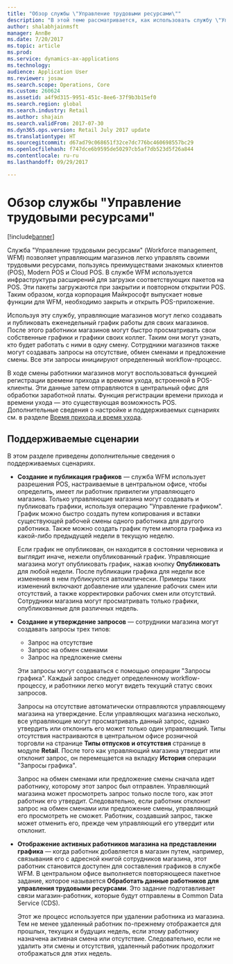 ```yaml
---
title: "Обзор службы \"Управление трудовыми ресурсами\""
description: "В этой теме рассматривается, как использовать службу \"Управление трудовыми ресурсами\" (Workforce management, WFM), чтобы управляющие магазинов имели возможность легко управлять своими трудовыми ресурсами, пользуясь преимуществами знакомых клиентов (POS), Modern POS и Cloud POS."
author: shalabhjainmsft
manager: AnnBe
ms.date: 7/20/2017
ms.topic: article
ms.prod: 
ms.service: dynamics-ax-applications
ms.technology: 
audience: Application User
ms.reviewer: josaw
ms.search.scope: Operations, Core
ms.custom: 260624
ms.assetid: a4f9d315-9951-451c-8ee6-37f9b3b15ef0
ms.search.region: global
ms.search.industry: Retail
ms.author: shajain
ms.search.validFrom: 2017-07-30
ms.dyn365.ops.version: Retail July 2017 update
ms.translationtype: HT
ms.sourcegitcommit: d67ad79c068651f32ce7dc776bc460698557bc29
ms.openlocfilehash: f747dce6b9595de50297cb5af7db523d5f26a844
ms.contentlocale: ru-ru
ms.lasthandoff: 09/29/2017

---
```


# <a name="workforce-management-overview"></a>Обзор службы "Управление трудовыми ресурсами"

[!include[banner](includes/banner.md)]
    
Служба "Управление трудовыми ресурсами" (Workforce management, WFM) позволяет управляющим магазинов легко управлять своими трудовыми ресурсами, пользуясь преимуществами знакомых клиентов (POS), Modern POS и Cloud POS. В службе WFM используется инфраструктура расширений для загрузки соответствующих пакетов на POS. Эти пакеты загружаются при закрытии и повторном открытии POS. Таким образом, когда корпорация Майкрософт выпускает новые функции для WFM, необходимо закрыть и открыть POS-приложение.

Используя эту службу, управляющие магазинов могут легко создавать и публиковать еженедельный график работы для своих магазинов. После этого работники магазинов могут быстро просматривать свои собственные графики и графики своих коллег. Таким они могут узнать, кто будет работать с ними в одну смену. Сотрудники магазинов также могут создавать запросы на отсутствие, обмен сменами и предложение смены. Все эти запросы инициируют определенный workflow-процесс.

В ходе смены работники магазинов могут воспользоваться функцией регистрации времени прихода и времени ухода, встроенной в POS-клиенты. Эти данные затем отправляются в центральный офис для обработки заработной платы. Функция регистрации времени прихода и времени ухода — это существующая возможность POS. Дополнительные сведения о настройке и поддерживаемых сценариях см. в разделе [Время прихода и время ухода](retail-time-attendance.md).

## <a name="supported-scenarios"></a>Поддерживаемые сценарии
В этом разделе приведены дополнительные сведения о поддерживаемых сценариях.

- **Создание и публикация графиков** — служба WFM использует разрешения POS, настраиваемые в центральном офисе, чтобы определить, имеет ли работник привилегии управляющего магазина. Только управляющие магазина могут создавать и публиковать графики, используя операцию "Управление графиком". График можно быстро создать путем копирования и вставки существующей рабочей смены одного работника для другого работника. Также можно создать график путем импорта графика из какой-либо предыдущей недели в текущую неделю.

    Если график не опубликован, он находится в состоянии черновика и выглядит иначе, нежели опубликованный график. Управляющие магазина могут опубликовать график, нажав кнопку **Опубликовать** для любой недели. После публикации графика для недели все изменения в нем публикуются автоматически. Примеры таких изменений включают добавление или удаление рабочих смен или отсутствий, а также корректировки рабочих смен или отсутствий. Сотрудники магазина могут просматривать только графики, опубликованные для различных недель.
    
- **Создание и утверждение запросов** — сотрудники магазина могут создавать запросы трех типов:

    - Запрос на отсутствие
    - Запрос на обмен сменами
    - Запрос на предложение смены

    Эти запросы могут создаваться с помощью операции "Запросы графика". Каждый запрос следует определенному workflow-процессу, и работники легко могут видеть текущий статус своих запросов.
    
    Запросы на отсутствие автоматически отправляются управляющему магазина на утверждение. Если управляющих магазина несколько, все управляющие могут просматривать данный запрос, однако утвердить или отклонить его может только один управляющий. Типы отсутствия настраиваются в центральном офисе розничной торговли на странице **Типы отпусков и отсутствия** странице в модуле **Retail**. После того как управляющий магазина утвердит или отклонит запрос, он перемещается на вкладку **История** операции "Запросы графика".
    
    Запрос на обмен сменами или предложение смены сначала идет работнику, которому этот запрос был отправлен. Управляющий магазина может просмотреть запрос только после того, как этот работник его утвердит. Следовательно, если работник отклонит запрос на обмен сменами или предложение смены, управляющий его просмотреть не сможет. Работник, создавший запрос, также может отменить его, прежде чем управляющий его утвердит или отклонит.

- **Отображение активных работников магазина на представлении графика** — когда работник добавляется в магазин путем, например, связывания его с адресной книгой сотрудников магазина, этот работник становится доступен для составления графиков в службе WFM. В центральном офисе выполняется повторяющееся пакетное задание, которое называется **Обработать данные работников для управления трудовыми ресурсами**. Это задание подготавливает связи магазин-работник, которые будут отправлены в Common Data Service (CDS).

    Этот же процесс используется при удалении работника из магазина. Тем не менее удаленный работник по-прежнему отображается для прошлых, текущих и будущих недель, если этому работнику назначена активная смена или отсутствие. Следовательно, если не удалить эти смены и отсутствия, удаленный работник продолжит отображаться для этих недель.

